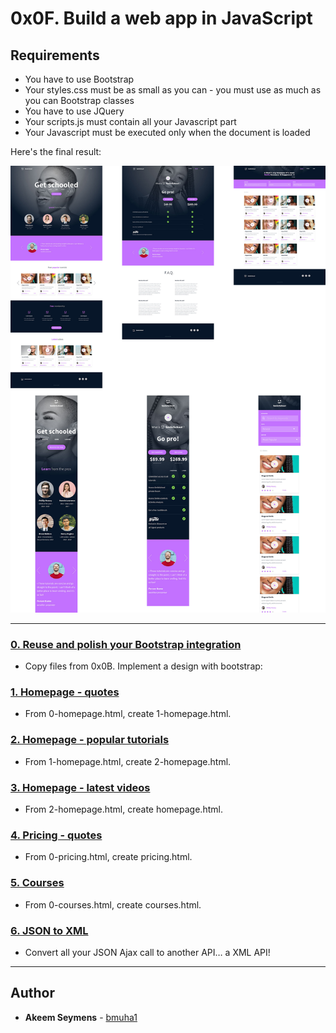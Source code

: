 # 0x0F. Build a web app in JavaScript

## Requirements
* You have to use Bootstrap
* Your styles.css must be as small as you can - you must use as much as you can Bootstrap classes
* You have to use JQuery
* Your scripts.js must contain all your Javascript part
* Your Javascript must be executed only when the document is loaded

Here's the final result:

![Final result](https://github.com/akeemseymens/holberton-smiling-school-javascript/blob/main/images/holberton-smiling-school-javascript.jpeg)

---

### [0. Reuse and polish your Bootstrap integration](./0-homepage.html)
* Copy files from 0x0B. Implement a design with bootstrap:


### [1. Homepage - quotes](./1-homepage.html)
* From 0-homepage.html, create 1-homepage.html.


### [2. Homepage - popular tutorials](./2-homepage.html)
* From 1-homepage.html, create 2-homepage.html.


### [3. Homepage - latest videos](./homepage.html)
* From 2-homepage.html, create homepage.html.


### [4. Pricing - quotes](./pricing.html)
* From 0-pricing.html, create pricing.html.


### [5. Courses](./courses.html)
* From 0-courses.html, create courses.html.


### [6. JSON to XML](./xml-scripts.js)
* Convert all your JSON Ajax call to another API… a XML API!

---

## Author
* **Akeem Seymens** - [bmuha1](github.com/akeemseymens)
